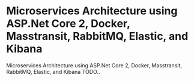 # Microservices Architecture using ASP.Net Core 2, Docker, Masstransit, RabbitMQ, Elastic, and Kibana
Microservices Architecture using ASP.Net Core 2, Docker, Masstransit, RabbitMQ, Elastic, and Kibana
TODO..
